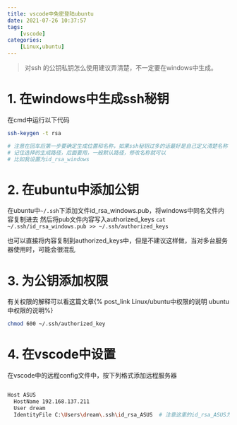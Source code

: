 ```yaml
---
title: vscode中免密登陆ubuntu
date: 2021-07-26 10:37:57
tags: 
    [vscode] 
categories: 
    [Linux,ubuntu]
---
```


> 对ssh 的公钥私钥怎么使用建议弄清楚，不一定要在windows中生成。

# 1. 在windows中生成ssh秘钥

在cmd中运行以下代码

```BASH
ssh-keygen -t rsa

# 注意在回车后第一步要确定生成位置和名称，如果ssh秘钥过多的话最好是自己定义清楚名称
# 记住选择的生成路径，后面要用，一般默认路径，修改名称就可以
# 比如我设置为id_rsa_windows
```

# 2. 在ubuntu中添加公钥

在ubuntu中`~/.ssh`下添加文件id_rsa_windows.pub，将windows中同名文件内容复制进去
然后将pub文件内容写入authorized_keys
`cat ~/.ssh/id_rsa_windows.pub >> ~/.ssh/authorized_keys`

也可以直接将内容复制到authorized_keys中，但是不建议这样做，当对多台服务器使用时，可能会很混乱

# 3. 为公钥添加权限

有关权限的解释可以看这篇文章{% post_link Linux/ubuntu中权限的说明  ubuntu中权限的说明%}

```BASH
chmod 600 ~/.ssh/authorized_key
```


# 4. 在vscode中设置

在vscode中的远程config文件中，按下列格式添加远程服务器
```BASH

Host ASUS
  HostName 192.168.137.211
  User dream
  IdentityFile C:\Users\dream\.ssh\id_rsa_ASUS  # 注意这里的id_rsa_ASUS为私钥

```



